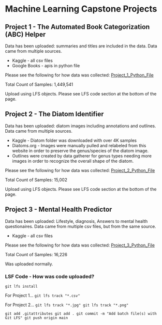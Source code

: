 # Machine Learning Capstone Projects

## Project 1 - The Automated Book Categorization (ABC) Helper 
Data has been uploaded: summaries and titles are included in the data. Data came from multiple sources. 
- Kaggle - all csv files
- Google Books - apis in python file


Please see the following for how data was collected: [Project_1_Python_File](Project_1_Library/16.4%20Collecting_Book_Data.ipynb)

Total Count of Samples: 1,449,541

Upload using LFS objects. Please see LFS code section at the bottom of the page. 


## Project 2 - The Diatom Identifier 
Data has been uploaded: diatom images including annotations and outlines. Data came from multiple sources.
- Kaggle - Diatom folder was downloaded with over 4K samples
- Diatoms.org - Images were manually pulled and relabeled from this website in order to preserve the genus/species of the diatom image.
- Outlines were created by data gatherer for genus types needing more images in order to recognize the overall shape of the diatom. 

Please see the following for how data was collected: [Project_2_Python_File](Project_2_Diatoms/16.4%20Collecting_Diatom_Data.ipynb)

Total Count of Samples: 15,002

Upload using LFS objects. Please see LFS code section at the bottom of the page. 



## Project 3 - Mental Health Predictor
Data has been uploaded: Lifestyle, diagnosis, Answers to mental health questionaires. Data came from multiple csv files, but from the same source. 
- Kaggle - all csv files

Please see the following for how data was collected: [Project_3_Python_File](Project_3_Mental_Health/Project_3_mental_heath.ipynb)

Total Count of Samples: 16,226

Was uploaded normally.


### LSF Code - How was code uploaded? 

`git lfs install`

For Project 1...
`git lfs track "*.csv"`


For Project 2...
`git lfs track "*.jpg"
git lfs track "*.png"`


`git add .gitattributes
git add .
git commit -m "Add batch file(s) with Git LFS"
git push origin main `

